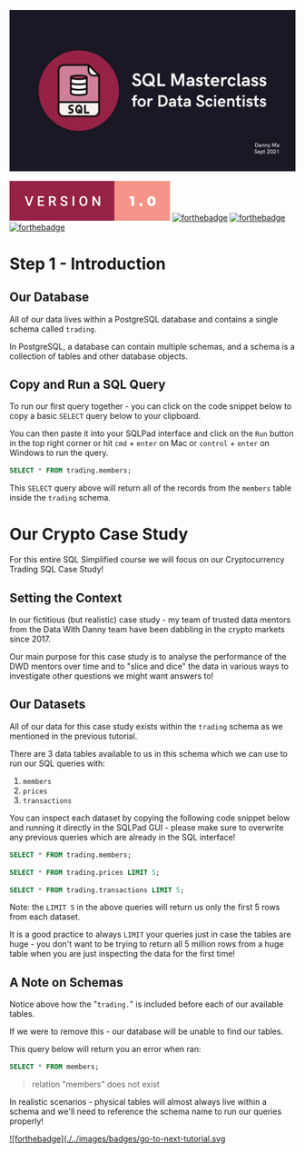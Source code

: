 <p align="center">
    <img src="./../images/sql-masterclas-banner.png" alt="sql-masterclass-banner">
</p>

[![forthebadge](./../images/badges/version-1.0.svg)]()
[![forthebadge](https://forthebadge.com/images/badges/powered-by-coffee.svg)]()
[![forthebadge](https://forthebadge.com/images/badges/built-with-love.svg)]()
[![forthebadge](https://forthebadge.com/images/badges/ctrl-c-ctrl-v.svg)]()

# Step 1 - Introduction

## Our Database

All of our data lives within a PostgreSQL database and contains a single schema called `trading`.

In PostgreSQL, a database can contain multiple schemas, and a schema is a collection of tables and other database objects.

## Copy and Run a SQL Query

To run our first query together - you can click on the code snippet below to copy a basic `SELECT` query below to your clipboard.

You can then paste it into your SQLPad interface and click on the `Run` button in the top right corner or hit `cmd` + `enter` on Mac or `control` + `enter` on Windows to run the query.

```sql
SELECT * FROM trading.members;
```

This `SELECT` query above will return all of the records from the `members` table inside the `trading` schema.

# Our Crypto Case Study

For this entire SQL Simplified course we will focus on our Cryptocurrency Trading SQL Case Study!

## Setting the Context

In our fictitious (but realistic) case study - my team of trusted data mentors from the Data With Danny team have been dabbling in the crypto markets since 2017.

Our main purpose for this case study is to analyse the performance of the DWD mentors over time and to "slice and dice" the data in various ways to investigate other questions we might want answers to!

## Our Datasets

All of our data for this case study exists within the `trading` schema as we mentioned in the previous tutorial.

There are 3 data tables available to us in this schema which we can use to run our SQL queries with:

1. `members`
2. `prices`
3. `transactions`

You can inspect each dataset by copying the following code snippet below and running it directly in the SQLPad GUI - please make sure to overwrite any previous queries which are already in the SQL interface!

```sql
SELECT * FROM trading.members;
```

```sql
SELECT * FROM trading.prices LIMIT 5;
```

```sql
SELECT * FROM trading.transactions LIMIT 5;
```

Note: the `LIMIT 5` in the above queries will return us only the first 5 rows from each dataset.

It is a good practice to always `LIMIT` your queries just in case the tables are huge - you don't want to be trying to return all 5 million rows from a huge table when you are just inspecting the data for the first time!

## A Note on Schemas

Notice above how the "`trading.`" is included before each of our available tables.

If we were to remove this - our database will be unable to find our tables.

This query below will return you an error when ran:

```sql
SELECT * FROM members;
```

> relation "members" does not exist

In realistic scenarios - physical tables will almost always live within a schema and we'll need to reference the schema name to run our queries properly!

[![forthebadge](./../images/badges/go-to-next-tutorial.svg](https://github.com/datawithdanny/sql-masterclass/tree/main/course-content/step2.md)